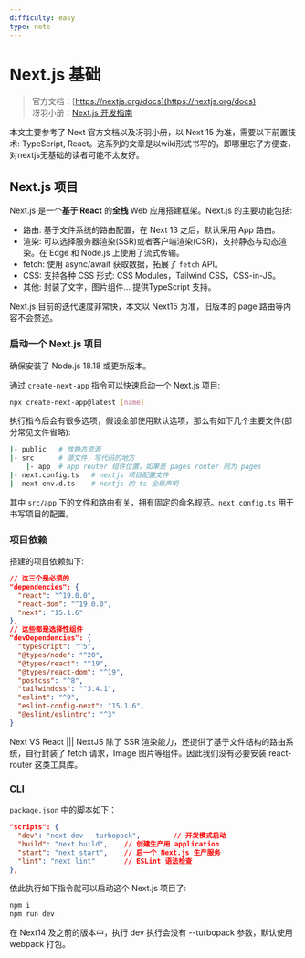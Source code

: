 ```yaml
---
difficulty: easy
type: note
---
```


# Next.js 基础

> 官方文档：[https://nextjs.org/docs](https://nextjs.org/docs)  
> 冴羽小册：[Next.js 开发指南](https://juejin.cn/book/7307859898316881957)

<p class="tip">本文主要参考了 Next 官方文档以及冴羽小册，以 Next 15 为准，需要以下前置技术: TypeScript, React。这系列的文章是以wiki形式书写的，即哪里忘了方便查，对nextjs无基础的读者可能不太友好。</p>

## Next.js 项目

Next.js 是一个**基于 React** 的**全栈** Web 应用搭建框架。Next.js 的主要功能包括:
- 路由: 基于文件系统的路由配置，在 Next 13 之后，默认采用 App 路由。
- 渲染: 可以选择服务器渲染(SSR)或者客户端渲染(CSR)，支持静态与动态渲染。在 Edge 和 Node.js 上使用了流式传输。
- fetch: 使用 async/await 获取数据，拓展了 `fetch` API。
- CSS: 支持各种 CSS 形式: CSS Modules，Tailwind CSS，CSS-in-JS。
- 其他: 封装了文字，图片组件... 提供TypeScript 支持。

Next.js 目前的迭代速度非常快，本文以 Next15 为准，旧版本的 page 路由等内容不会赘述。

### 启动一个 Next.js 项目

确保安装了 Node.js 18.18 或更新版本。

通过 `create-next-app` 指令可以快速启动一个 Next.js 项目:

```bash
npx create-next-app@latest [name]
```

执行指令后会有很多选项，假设全部使用默认选项，那么有如下几个主要文件(部分常见文件省略):

```bash
|- public   # 放静态资源
|- src      # 源文件，写代码的地方
    |- app  # app router 组件位置，如果是 pages router 则为 pages
|- next.config.ts   # nextjs 项目配置文件
|- next-env.d.ts    # nextjs 的 ts 全局声明
```

其中 `src/app` 下的文件和路由有关，拥有固定的命名规范。`next.config.ts` 用于书写项目的配置。

### 项目依赖

搭建的项目依赖如下:

```json
// 这三个是必须的
"dependencies": {
  "react": "^19.0.0",
  "react-dom": "^19.0.0",
  "next": "15.1.6"
},
// 这些都是选择性组件
"devDependencies": {
  "typescript": "^5",
  "@types/node": "^20",
  "@types/react": "^19",
  "@types/react-dom": "^19",
  "postcss": "^8",
  "tailwindcss": "^3.4.1",
  "eslint": "^9",
  "eslint-config-next": "15.1.6",
  "@eslint/eslintrc": "^3"
}
```

<p class="discuss">Next VS React ||| NextJS 除了 SSR 渲染能力，还提供了基于文件结构的路由系统，自行封装了 fetch 请求，Image 图片等组件。因此我们没有必要安装 react-router 这类工具库。</p>

### CLI

`package.json` 中的脚本如下：
```json
"scripts": {
  "dev": "next dev --turbopack",        // 开发模式启动
  "build": "next build",    // 创建生产用 application
  "start": "next start",    // 启一个 Next.js 生产服务
  "lint": "next lint"       // ESLint 语法检查
},
```

依此执行如下指令就可以启动这个 Next.js 项目了:

```bash
npm i
npm run dev
```

<p class="version">在 Next14 及之前的版本中，执行 dev 执行会没有 --turbopack 参数，默认使用 webpack 打包。</p>

